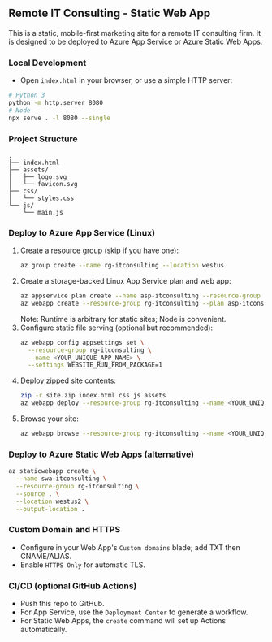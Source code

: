 ## Remote IT Consulting - Static Web App

This is a static, mobile-first marketing site for a remote IT consulting firm. It is designed to be deployed to Azure App Service or Azure Static Web Apps.

### Local Development

- Open `index.html` in your browser, or use a simple HTTP server:

```bash
# Python 3
python -m http.server 8080
# Node
npx serve . -l 8080 --single
```

### Project Structure

```
.
├── index.html
├── assets/
│   ├── logo.svg
│   └── favicon.svg
├── css/
│   └── styles.css
└── js/
    └── main.js
```

### Deploy to Azure App Service (Linux)

1. Create a resource group (skip if you have one):
   ```bash
   az group create --name rg-itconsulting --location westus
   ```
2. Create a storage-backed Linux App Service plan and web app:
   ```bash
   az appservice plan create --name asp-itconsulting --resource-group rg-itconsulting --sku B1 --is-linux
   az webapp create --resource-group rg-itconsulting --plan asp-itconsulting --name <YOUR_UNIQUE_APP_NAME> --runtime "NODE:20-lts"
   ```
   Note: Runtime is arbitrary for static sites; Node is convenient.
3. Configure static file serving (optional but recommended):
   ```bash
   az webapp config appsettings set \
     --resource-group rg-itconsulting \
     --name <YOUR_UNIQUE_APP_NAME> \
     --settings WEBSITE_RUN_FROM_PACKAGE=1
   ```
4. Deploy zipped site contents:
   ```bash
   zip -r site.zip index.html css js assets
   az webapp deploy --resource-group rg-itconsulting --name <YOUR_UNIQUE_APP_NAME> --src-path site.zip --type zip
   ```
5. Browse your site:
   ```bash
   az webapp browse --resource-group rg-itconsulting --name <YOUR_UNIQUE_APP_NAME>
   ```

### Deploy to Azure Static Web Apps (alternative)

```bash
az staticwebapp create \
  --name swa-itconsulting \
  --resource-group rg-itconsulting \
  --source . \
  --location westus2 \
  --output-location .
```

### Custom Domain and HTTPS

- Configure in your Web App's `Custom domains` blade; add TXT then CNAME/ALIAS.
- Enable `HTTPS Only` for automatic TLS.

### CI/CD (optional GitHub Actions)

- Push this repo to GitHub.
- For App Service, use the `Deployment Center` to generate a workflow.
- For Static Web Apps, the `create` command will set up Actions automatically.


